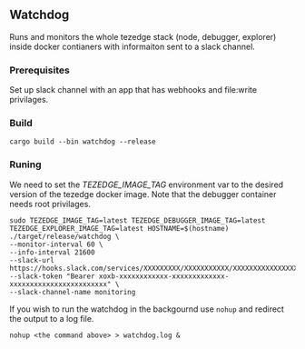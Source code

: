 ## Watchdog

Runs and monitors the whole tezedge stack (node, debugger, explorer) inside docker contianers with informaiton sent to a slack channel.

### Prerequisites

Set up slack channel with an app that has webhooks and file:write privilages. 

### Build

```cargo build --bin watchdog --release```

### Runing

We need to set the *TEZEDGE_IMAGE_TAG* environment var to the desired version of the tezedge docker image.
Note that the debugger container needs root privilages. 

```
sudo TEZEDGE_IMAGE_TAG=latest TEZEDGE_DEBUGGER_IMAGE_TAG=latest TEZEDGE_EXPLORER_IMAGE_TAG=latest HOSTNAME=$(hostname) ./target/release/watchdog \
--monitor-interval 60 \ 
--info-interval 21600 
--slack-url https://hooks.slack.com/services/XXXXXXXXX/XXXXXXXXXXX/XXXXXXXXXXXXXXXXXXXXXXXX 
--slack-token "Bearer xoxb-xxxxxxxxxxxx-xxxxxxxxxxxxx-xxxxxxxxxxxxxxxxxxxxxxxx" \
--slack-channel-name monitoring
```

If you wish to run the watchdog in the backgournd use `nohup` and redirect the output to a log file.

```
nohup <the command above> > watchdog.log &
```